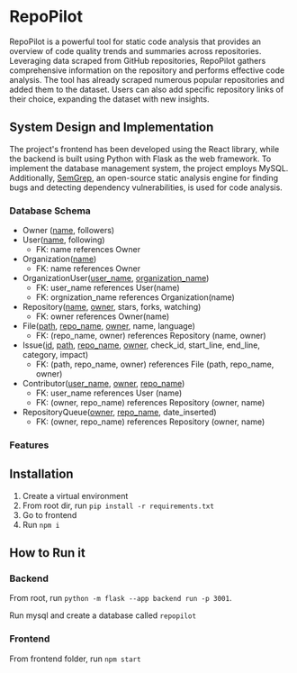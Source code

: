 # RepoPilot

RepoPilot is a powerful tool for static code analysis that provides an overview of code quality trends and summaries across repositories. Leveraging data scraped from GitHub repositories, RepoPilot gathers comprehensive information on the repository and performs effective code analysis. The tool has already scraped numerous popular repositories and added them to the dataset. Users can also add specific repository links of their choice, expanding the dataset with new insights.


## System Design and Implementation

The project's frontend has been developed using the React library, while the backend is built using Python with Flask as the web framework. To implement the database management system, the project employs MySQL.
Additionally, [SemGrep](https://semgrep.dev/), an open-source static analysis engine for finding bugs and detecting dependency vulnerabilities, is used for code analysis. 

### Database Schema

* Owner (<u>name</u>, followers) 
* User(<u>name</u>, following)
  * FK: name references Owner
* Organization(<u>name</u>)
  * FK: name references Owner
* OrganizationUser(<u>user_name</u>, <u>organization_name</u>)
  * FK: user_name references User(name)
  * FK: orgnization_name references Organization(name)
* Repository(<u>name</u>, <u>owner</u>, stars, forks, watching)
  * FK: owner references Owner(name)
* File(<u>path</u>, <u>repo_name</u>, <u>owner</u>, name, language)
  * FK: (repo_name, owner) references Repository (name, owner)
* Issue(<u>id</u>, <u>path</u>, <u>repo_name</u>, <u>owner</u>, check_id, start_line, end_line, category, impact)
  * FK: (path, repo_name, owner) references File (path, repo_name, owner)
* Contributor(<u>user_name</u>, <u>owner</u>, <u>repo_name</u>)
  * FK: user_name references User (name)
  * FK: (owner, repo_name) references Repository (owner, name)
* RepositoryQueue(<u>owner</u>, <u>repo_name</u>, date_inserted)
  * FK: (owner, repo_name) references Repository (owner, name)

### Features


## Installation
1. Create a virtual environment
2. From root dir, run `pip install -r requirements.txt`
3. Go to frontend
4. Run `npm i`

## How to Run it
### Backend

From root, run `python -m flask --app backend run -p 3001`.

Run mysql and create a database called `repopilot`

### Frontend
From frontend folder, run `npm start`

